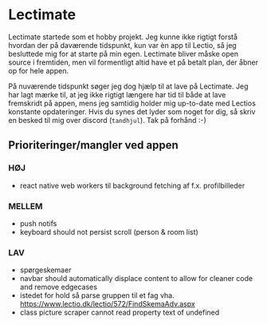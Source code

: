 # Lectimate
Lectimate startede som et hobby projekt. Jeg kunne ikke rigtigt forstå hvordan der på daværende tidspunkt, kun var èn app til Lectio, så jeg besluttede mig for at starte på min egen. Lectimate bliver måske open source i fremtiden, men vil formentligt altid have et på betalt plan, der åbner op for hele appen. 

På nuværende tidspunkt søger jeg dog hjælp til at lave på Lectimate. Jeg har lagt mærke til, at jeg ikke rigtigt længere har tid til både at lave fremskridt på appen, mens jeg samtidig holder mig up-to-date med Lectios konstante opdateringer. Hvis du synes det lyder som noget for dig, så skriv en besked til mig over discord (`tandhjul`). Tak på forhånd :-)

## Prioriteringer/mangler ved appen

### __HØJ__
- react native web workers til background fetching af f.x. profilbilleder

### __MELLEM__
- push notifs
- keyboard should not persist scroll (person & room list)

### __LAV__
- spørgeskemaer
- navbar should automatically displace content to allow for cleaner code and remove edgecases
- istedet for hold så parse gruppen til et fag vha. https://www.lectio.dk/lectio/572/FindSkemaAdv.aspx
- class picture scraper cannot read property text of undefined
